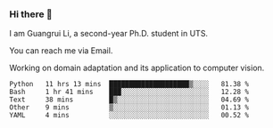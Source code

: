 ### Hi there 👋

<!--
**Solacex/Solacex** is a ✨ _special_ ✨ repository because its `README.md` (this file) appears on your GitHub profile.

Here are some ideas to get you started:

- 🔭 I’m currently working on ...
- 🌱 I’m currently learning ...
- 👯 I’m looking to collaborate on ...
- 🤔 I’m looking for help with ...
- 💬 Ask me about ...
- 📫 How to reach me: ...
- 😄 Pronouns: ...
- ⚡ Fun fact: ...
-->
I am Guangrui Li, a second-year Ph.D. student in UTS.

You can reach me via Email.

Working on domain adaptation and its application to computer vision. 
<!--START_SECTION:waka-->
```text
Python   11 hrs 13 mins  ████████████████████▒░░░░   81.38 % 
Bash     1 hr 41 mins    ███░░░░░░░░░░░░░░░░░░░░░░   12.28 % 
Text     38 mins         █▒░░░░░░░░░░░░░░░░░░░░░░░   04.69 % 
Other    9 mins          ▒░░░░░░░░░░░░░░░░░░░░░░░░   01.13 % 
YAML     4 mins          ░░░░░░░░░░░░░░░░░░░░░░░░░   00.52 % 
```
<!--END_SECTION:waka-->
